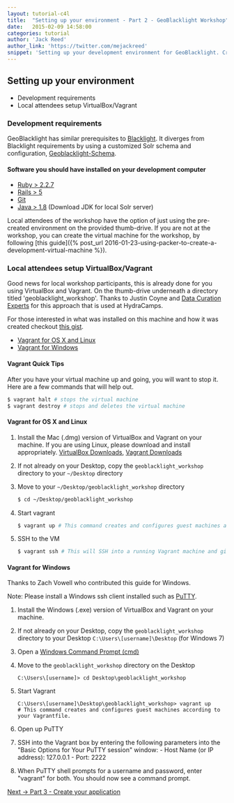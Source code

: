 ```yaml
---
layout: tutorial-c4l
title:  "Setting up your environment - Part 2 - GeoBlacklight Workshop"
date:   2015-02-09 14:58:00
categories: tutorial
author: 'Jack Reed'
author_link: 'https://twitter.com/mejackreed'
snippet: 'Setting up your development environment for GeoBlacklight. Created as part of a tutorial series given in a GeoBlacklight Workshop'
---
```


## Setting up your environment
  - Development requirements
  - Local attendees setup VirtualBox/Vagrant

### Development requirements

GeoBlacklight has similar prerequisites to [Blacklight][bldependencies]. It diverges from Blacklight requirements by using a customized Solr schema and configuration, [Geoblacklight-Schema][geoblacklightschema].

#### Software you should have installed on your development computer

  - [Ruby > 2.2.7][installruby]
  - [Rails > 5][installrails]
  - [Git][installgit]
  - [Java > 1.8][installjava] (Download JDK for local Solr server)

Local attendees of the workshop have the option of just using the pre-created environment on the provided thumb-drive. If you are not at the workshop, you can create the virtual machine for the workshop, by following [this guide]({% post_url 2016-01-23-using-packer-to-create-a-development-virtual-machine %}).

### Local attendees setup VirtualBox/Vagrant
  
Good news for local workshop participants, this is already done for you using VirtualBox and Vagrant. On the thumb-drive underneath a directory titled 'geoblacklight_workshop'. Thanks to Justin Coyne and [Data Curation Experts](http://curationexperts.com/) for this approach that is used at HydraCamps.

For those interested in what was installed on this machine and how it was created checkout [this gist](https://gist.github.com/mejackreed/727e9cd2e971ca3949a2).

 - [Vagrant for OS X and Linux](#vagrant-for-os-x-and-linux)
 - [Vagrant for Windows](#vagrant-for-windows)

#### Vagrant Quick Tips
After you have your virtual machine up and going, you will want to stop it. Here are a few commands that will help out.

```sh
$ vagrant halt # stops the virtual machine
$ vagrant destroy # stops and deletes the virtual machine
```

#### Vagrant for OS X and Linux
  1. Install the Mac (.dmg) version of VirtualBox and Vagrant on your machine. If you are using Linux, please download and install appropriately. [VirtualBox Downloads](https://www.virtualbox.org/wiki/Downloads), [Vagrant Downloads](https://www.vagrantup.com/downloads.html)

  1. If not already on your Desktop, copy the `geoblacklight_workshop` directory to your `~/Desktop` directory

  1. Move to your `~/Desktop/geoblacklight_workshop` directory
 
     ```sh
     $ cd ~/Desktop/geoblacklight_workshop
     ```

  1. Start vagrant

     ```sh
     $ vagrant up # This command creates and configures guest machines according to your Vagrantfile.
     ```

  1. SSH to the VM

     ```sh
     $ vagrant ssh # This will SSH into a running Vagrant machine and give you access to a shell.
     ```

#### Vagrant for Windows

Thanks to Zach Vowell who contributed this guide for Windows.

Note: Please install a Windows ssh client installed such as [ PuTTY](http://www.chiark.greenend.org.uk/~sgtatham/putty/download.html).

  1. Install the Windows (.exe) version of VirtualBox and Vagrant on your machine.

  1. If not already on your Desktop, copy the `geoblacklight_workshop` directory to your Desktop `C:\Users\[username]\Desktop` (for Windows 7)

  1. Open a [Windows Command Prompt (cmd)](http://www.digitalcitizen.life/7-ways-launch-command-prompt-windows-7-windows-8)

  1. Move to the `geoblacklight_workshop` directory on the Desktop

     ```
     C:\Users\[username]> cd Desktop\geoblacklight_workshop
     ```

  1. Start Vagrant

     ```
     C:\Users\[username]\Desktop\geoblacklight_workshop> vagrant up
     # This command creates and configures guest machines according to your Vagrantfile.
     ```

  1. Open up PuTTY

  1. SSH into the Vagrant box by entering the following parameters into the "Basic Options for Your PuTTY session" window:
    - Host Name (or IP address): 127.0.0.1
    - Port: 2222

  1. When PuTTY shell prompts for a username and password, enter "vagrant" for both. You should now see a command prompt.

<div class='flash-notice'>
  <a href="{% post_url 2015-02-09-create-your-application %}">Next → Part 3 - Create your application</a>
</div>

[geoblacklight]:        http://geoblacklight.org
[geoblacklightproject]: /projects/geoblacklight
[geoblacklightschema]:  https://github.com/geoblacklight/geoblacklight-schema
[installruby]:          https://gorails.com/setup#ruby
[installrails]:         https://gorails.com/setup#rails
[installgit]:           https://gorails.com/setup#git
[installjava]:          http://www.oracle.com/technetwork/java/javase/downloads/index.html
[rubyonrails]:          http://rubyonrails.org/
[bldependencies]:           https://github.com/projectblacklight/blacklight/wiki/Quickstart
